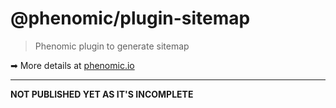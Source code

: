 # @phenomic/plugin-sitemap

> Phenomic plugin to generate sitemap

➡ More details at [phenomic.io](https://phenomic.io/)

- - -

**NOT PUBLISHED YET AS IT'S INCOMPLETE**
